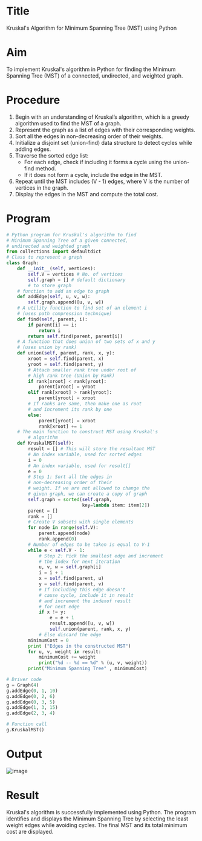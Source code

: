# Title
Kruskal's Algorithm for Minimum Spanning Tree (MST) using Python

# Aim
To implement Kruskal's algorithm in Python for finding the Minimum Spanning Tree (MST) of a connected, undirected, and weighted graph.

# Procedure
1. Begin with an understanding of Kruskal’s algorithm, which is a greedy algorithm used to find the MST of a graph.
2. Represent the graph as a list of edges with their corresponding weights.
3. Sort all the edges in non-decreasing order of their weights.
4. Initialize a disjoint set (union-find) data structure to detect cycles while adding edges.
5. Traverse the sorted edge list:
   - For each edge, check if including it forms a cycle using the union-find method.
   - If it does not form a cycle, include the edge in the MST.
6. Repeat until the MST includes (V - 1) edges, where V is the number of vertices in the graph.
7. Display the edges in the MST and compute the total cost.
# Program
```python
# Python program for Kruskal's algorithm to find
# Minimum Spanning Tree of a given connected,
# undirected and weighted graph
from collections import defaultdict
# Class to represent a graph
class Graph:
	def __init__(self, vertices):
		self.V = vertices # No. of vertices
		self.graph = [] # default dictionary
		# to store graph
	# function to add an edge to graph
	def addEdge(self, u, v, w):
		self.graph.append([u, v, w])
	# A utility function to find set of an element i
	# (uses path compression technique)
	def find(self, parent, i):
		if parent[i] == i:
			return i
		return self.find(parent, parent[i])
	# A function that does union of two sets of x and y
	# (uses union by rank)
	def union(self, parent, rank, x, y):
		xroot = self.find(parent, x)
		yroot = self.find(parent, y)
		# Attach smaller rank tree under root of
		# high rank tree (Union by Rank)
		if rank[xroot] < rank[yroot]:
			parent[xroot] = yroot
		elif rank[xroot] > rank[yroot]:
			parent[yroot] = xroot
		# If ranks are same, then make one as root
		# and increment its rank by one
		else:
			parent[yroot] = xroot
			rank[xroot] += 1
	# The main function to construct MST using Kruskal's
		# algorithm
	def KruskalMST(self):
		result = [] # This will store the resultant MST
		# An index variable, used for sorted edges
		i = 0
		# An index variable, used for result[]
		e = 0
		# Step 1: Sort all the edges in
		# non-decreasing order of their
		# weight. If we are not allowed to change the
		# given graph, we can create a copy of graph
		self.graph = sorted(self.graph,
							key=lambda item: item[2])
		parent = []
		rank = []
		# Create V subsets with single elements
		for node in range(self.V):
			parent.append(node)
			rank.append(0)
		# Number of edges to be taken is equal to V-1
		while e < self.V - 1:
			# Step 2: Pick the smallest edge and increment
			# the index for next iteration
			u, v, w = self.graph[i]
			i = i + 1
			x = self.find(parent, u)
			y = self.find(parent, v)
			# If including this edge doesn't
			# cause cycle, include it in result
			# and increment the indexof result
			# for next edge
			if x != y:
				e = e + 1
				result.append([u, v, w])
				self.union(parent, rank, x, y)
			# Else discard the edge
		minimumCost = 0
		print ("Edges in the constructed MST")
		for u, v, weight in result:
			minimumCost += weight
			print("%d -- %d == %d" % (u, v, weight))
		print("Minimum Spanning Tree" , minimumCost)

# Driver code
g = Graph(4)
g.addEdge(0, 1, 10)
g.addEdge(0, 2, 6)
g.addEdge(0, 3, 5)
g.addEdge(1, 3, 15)
g.addEdge(2, 3, 4)

# Function call
g.KruskalMST()
```

# Output

![image](https://github.com/user-attachments/assets/d6d6b104-4ac3-4974-96ff-f14a5d72d69c)


# Result
Kruskal's algorithm is successfully implemented using Python. The program identifies and displays the Minimum Spanning Tree by selecting the least weight edges while avoiding cycles. The final MST and its total minimum cost are displayed.
